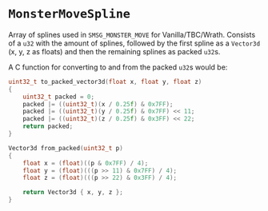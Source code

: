 # `MonsterMoveSpline`

Array of splines used in `SMSG_MONSTER_MOVE` for Vanilla/TBC/Wrath.
Consists of a `u32` with the amount of splines, followed by the first spline as a `Vector3d` (x, y, z as floats) and then the remaining splines as packed `u32`s.

A C function for converting to and from the packed `u32`s would be:
```c
uint32_t to_packed_vector3d(float x, float y, float z)
{
    uint32_t packed = 0;
    packed |= ((uint32_t)(x / 0.25f) & 0x7FF);
    packed |= ((uint32_t)(y / 0.25f) & 0x7FF) << 11;
    packed |= ((uint32_t)(z / 0.25f) & 0x3FF) << 22;
    return packed;
}

Vector3d from_packed(uint32_t p)
{
    float x = (float)((p & 0x7FF) / 4);
    float y = (float)(((p >> 11) & 0x7FF) / 4);
    float z = (float)(((p >> 22) & 0x3FF) / 4);

    return Vector3d { x, y, z };
}
```
